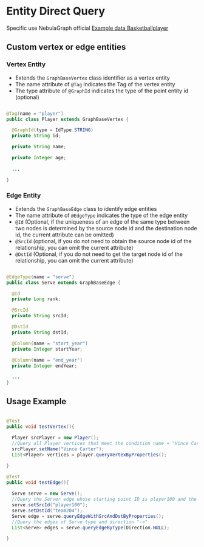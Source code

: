 # Entity Direct Query

Specific use NebulaGraph official [Example data Basketballplayer](https://docs.nebula-graph.io/3.8.0/3.ngql-guide/1.nGQL-overview/1.overview/#example_data_basketballplayer)

## Custom vertex or edge entities

### Vertex Entity

- Extends the `GraphBaseVertex` class identifier as a vertex entity
- The name attribute of `@Tag` indicates the Tag of the vertex entity
- The type attribute of `@GraphId` indicates the type of the point entity id (optional)

```java

@Tag(name = "player")
public class Player extends GraphBaseVertex {

  @GraphId(type = IdType.STRING)
  private String id;

  private String name;

  private Integer age;
    
  ...

}

```

### Edge Entity

- Extends the `GraphBaseEdge` class to identify edge entities
- The name attribute of `@EdgeType` indicates the type of the edge entity
- `@Id` (Optional, if the uniqueness of an edge of the same type between two nodes is determined by the source node id and the destination node id, the current attribute can be omitted)
- `@SrcId` (optional, if you do not need to obtain the source node id of the relationship, you can omit the current attribute)
- `@DstId` (Optional, if you do not need to get the target node id of the relationship, you can omit the current attribute)

```java

@EdgeType(name = "serve")
public class Serve extends GraphBaseEdge {

  @Id 
  private Long rank;

  @SrcId 
  private String srcId;

  @DstId 
  private String dstId;

  @Column(name = "start_year")
  private Integer startYear;
  
  @Column(name = "end_year")
  private Integer endYear;

  ...
}

```

## Usage Example

```java

@Test
public void testVertex(){
  
  Player srcPlayer = new Player();
  //Query all Player vertices that meet the condition name = "Vince Carter"
  srcPlayer.setName("Vince Carter");
  List<Player> vertices = player.queryVertexByProperties();

}

@Test
public void testEdge(){
  
  Serve serve = new Serve();
  //Query the Server edge whose starting point ID is player100 and the end point ID is team204.
  serve.setSrcId("player100");
  serve.setDstId("team204");
  Serve edge = serve.queryEdgeWithSrcAndDstByProperties();
  //Query the edges of Serve type and direction "->"
  List<Serve> edges = serve.queryEdgeByType(Direction.NULL);

}

```
